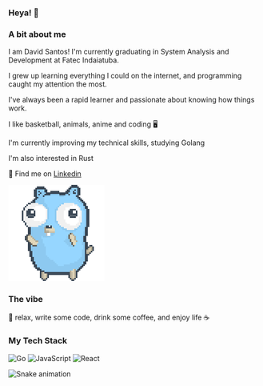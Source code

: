 ### Heya! 👋

### A bit about me
I am David Santos! I'm currently graduating in System Analysis and Development at Fatec Indaiatuba.

I grew up learning everything I could on the internet, and programming caught my attention the most.

I've always been a rapid learner and passionate about knowing how things work.

I like basketball, animals, anime and coding 🖥️

I'm currently improving my technical skills, studying Golang

I'm also interested in Rust

💬 Find me on [Linkedin](https://www.linkedin.com/in/daavidpsantos/)

![gopher dancing](./dancing-gopher.gif)

### The vibe

:panda_face: relax, write some code, drink some coffee, and enjoy life ☕

### My Tech Stack

![Go](https://img.shields.io/badge/go-%2300ADD8.svg?style=for-the-badge&logo=go&logoColor=white)
![JavaScript](https://img.shields.io/badge/javascript-%23323330.svg?style=for-the-badge&logo=javascript&logoColor=%23F7DF1E)
![React](https://img.shields.io/badge/react-%2320232a.svg?style=for-the-badge&logo=react&logoColor=%2361DAFB)

![Snake animation](https://github.com/DaviidSantos/DaviidSantos/blob/output/github-contribution-grid-snake.svg)

